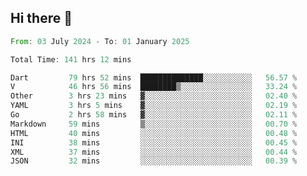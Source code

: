 ## Hi there 👋

<!--START_SECTION:waka-->

```rust
From: 03 July 2024 - To: 01 January 2025

Total Time: 141 hrs 12 mins

Dart         79 hrs 52 mins  ██████████████░░░░░░░░░░░   56.57 %
V            46 hrs 56 mins  ████████▒░░░░░░░░░░░░░░░░   33.24 %
Other        3 hrs 23 mins   ▓░░░░░░░░░░░░░░░░░░░░░░░░   02.40 %
YAML         3 hrs 5 mins    ▓░░░░░░░░░░░░░░░░░░░░░░░░   02.19 %
Go           2 hrs 58 mins   ▓░░░░░░░░░░░░░░░░░░░░░░░░   02.11 %
Markdown     59 mins         ▒░░░░░░░░░░░░░░░░░░░░░░░░   00.70 %
HTML         40 mins         ░░░░░░░░░░░░░░░░░░░░░░░░░   00.48 %
INI          38 mins         ░░░░░░░░░░░░░░░░░░░░░░░░░   00.45 %
XML          37 mins         ░░░░░░░░░░░░░░░░░░░░░░░░░   00.44 %
JSON         32 mins         ░░░░░░░░░░░░░░░░░░░░░░░░░   00.39 %
```

<!--END_SECTION:waka-->

<!--
**mathiskakal/mathiskakal** is a ✨ _special_ ✨ repository because its `README.md` (this file) appears on your GitHub profile.

Here are some ideas to get you started:

- 🔭 I’m currently working on ...
- 🌱 I’m currently learning ...
- 👯 I’m looking to collaborate on ...
- 🤔 I’m looking for help with ...
- 💬 Ask me about ...
- 📫 How to reach me: ...
- 😄 Pronouns: ...
- ⚡ Fun fact: ...
-->
